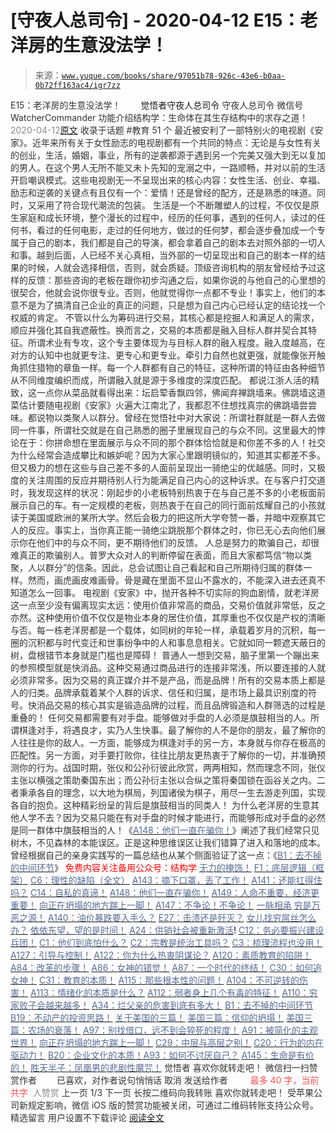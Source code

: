 # [守夜人总司令] - 2020-04-12 E15：老洋房的生意没法学！

> 来源：[`www.yuque.com/books/share/97051b78-926c-43e6-b0aa-0b72ff163ac4/igr7zz`](https://www.yuque.com/books/share/97051b78-926c-43e6-b0aa-0b72ff163ac4/igr7zz)

<ne-p id="520f42f3293818f927861ebbd5b15da4_p_0" data-lake-id="520f42f3293818f927861ebbd5b15da4_p_0"><ne-text id="u6ca79e82" style="color: rgb(51, 51, 51);">E15：老洋房的生意没法学！</ne-text></ne-p> <ne-p id="27f3ded8e063811f1be561bf0321433f" data-lake-id="27f3ded8e063811f1be561bf0321433f"><ne-text id="udf296120" ne-fontsize="12" style="color: rgb(255, 255, 255);">原创</ne-text><ne-text id="u9d0320e9" ne-fontsize="14">觉悟者</ne-text><ne-text id="udbd99238" ne-fontsize="14">守夜人总司令</ne-text></ne-p> <ne-p id="f597febf12a7f97794bfa7e5738e7b8a" data-lake-id="f597febf12a7f97794bfa7e5738e7b8a"><ne-text id="uff86eabb" ne-fontsize="14" ne-bold="true" style="color: rgb(51, 51, 51);">守夜人总司令</ne-text></ne-p> <ne-p id="0752a00705ac47262b9bcbcc8d317d13" data-lake-id="0752a00705ac47262b9bcbcc8d317d13"><ne-text id="ub43620da" ne-fontsize="14" style="color: rgb(51, 51, 51);">微信号</ne-text><ne-text id="u19c8650a" ne-fontsize="14" style="color: rgb(51, 51, 51);">WatcherCommander</ne-text></ne-p> <ne-p id="3cc9d2bbfbab2f22dd8de8fec6b577cc" data-lake-id="3cc9d2bbfbab2f22dd8de8fec6b577cc"><ne-text id="ud879b1c9" ne-fontsize="14" style="color: rgb(51, 51, 51);">功能介绍</ne-text><ne-text id="ubfa13fb1" ne-fontsize="14" style="color: rgb(51, 51, 51);">结构学：生命体在其生存结构中的求存之道！</ne-text></ne-p> <ne-p id="c1c73b86964d45271c58825500efd528" data-lake-id="c1c73b86964d45271c58825500efd528"><ne-text id="u06506970" style="color: rgb(140, 140, 140);">2020-04-12</ne-text>[<ne-text id="ub7a3fcd4" ne-fontsize="14">原文</ne-text>](https://mp.weixin.qq.com/s?__biz=MzAxNDk1NjI2Mw==&mid=2247485113&idx=1&sn=4fc868bf65d5f2ca6eb4d9b776c004ec&chksm=9b8a2531acfdac27c57da12097dfe850ba55cdfd447e35c19df3819bdf4051694bc49f0a218d&scene=27#wechat_redirect&cpage=240)</ne-p> <ne-p id="f457f59a8aa835eda4843355f727fff2" data-lake-id="f457f59a8aa835eda4843355f727fff2"><ne-text id="u199ea4c9" style="color: rgb(51, 51, 51);">收录于话题</ne-text></ne-p> <ne-p id="67c8fe6edde63b5373b9d5b0f8fd3dc5" data-lake-id="67c8fe6edde63b5373b9d5b0f8fd3dc5"><ne-text id="u1284b96d" style="color: rgb(51, 51, 51);">#教育</ne-text></ne-p> <ne-p id="58695417a3d272364ae053ec9d41d9bb" data-lake-id="58695417a3d272364ae053ec9d41d9bb"><ne-text id="ubd4e833e" style="color: rgb(51, 51, 51);">51 个</ne-text></ne-p> <ne-p id="d0ac40a3f6fe190fde543eeb7a48461f" data-lake-id="d0ac40a3f6fe190fde543eeb7a48461f"><ne-text id="ueeac553d" style="color: rgb(51, 51, 51);">最近被安利了一部特别火的电视剧《安家》。近年来所有关于女性励志的电视剧都有一个共同的特点：无论是与女性有关的创业，生活，婚姻，事业，所有的逆袭都源于遇到另一个完美又强大到无以复加的男人。在这个男人无所不能又未卜先知的宠溺之中，一路顺畅，并对以前的生活开启嘲讽模式。这些电视剧无一不呈现出来的核心内容：女性生活、创业、幸福、励志和逆袭的关键点有且仅有一个：爱情！还是曾经的配方，还是熟悉的味道。同时，又采用了符合现代潮流的包装。</ne-text></ne-p> <ne-p id="6633637d859be5c9f763d1b4a6488f68" data-lake-id="6633637d859be5c9f763d1b4a6488f68"><ne-text id="u6dafeb80" style="color: rgb(51, 51, 51);">生活是一个不断雕塑人的过程，不仅仅是原生家庭和成长环境，整个漫长的过程中，经历的任何事，遇到的任何人，读过的任何书，看过的任何电影，走过的任何地方，做过的任何梦，都会逐步叠加成一个专属于自己的剧本，我们都是自己的导演，都会拿着自己的剧本去对照外部的一切人和事。越到后面，人已经不关心真相，当外部的一切呈现出和自己的剧本一样的结果的时候，人就会选择相信，否则，就会质疑。顶级咨询机构的朋友曾经给予过这样的反馈：那些咨询的老板在跟你初步沟通之后，如果你说的与他自己的心里想的很契合，他就会说你很专业。否则，他就觉得你一点都不专业！事实上，他们的本意不是为了搞清自己企业的真正的问题，只是想为自己内心已经认定的结论找一个权威的肯定。</ne-text></ne-p> <ne-p id="d747678523d9dd7f898f33b6d9062b49" data-lake-id="d747678523d9dd7f898f33b6d9062b49"><ne-text id="ucdfde807" ne-bold="true" style="color: rgb(51, 51, 51);">不管以什么为筹码进行交易，其核心都是挖掘人和满足人的需求，顺应并强化其自我遮蔽性。换而言之，交易的本质都是融入目标人群并契合其特征。</ne-text><ne-text id="ubbc85496" style="color: rgb(51, 51, 51);">所谓术业有专攻，这个专主要体现为与目标人群的融入程度。融入度越高，在对方的认知中也就更专注、更专心和更专业。牵引力自然也就更强，就能像张开触角抓住猎物的章鱼一样。每一个人群都有自己的特征，这种所谓的特征由各种细节从不同维度编织而成，所谓融入就是源于多维度的深度匹配。</ne-text></ne-p> <ne-p id="964dd1b3fd895539ed0192f1933248c5" data-lake-id="964dd1b3fd895539ed0192f1933248c5"><ne-text id="uee377adf" style="color: rgb(51, 51, 51);">都说江浙人活的精致，这一点你从菜品就看得出来：坛启荤香飘四邻，佛闻弃禅跳墙来。佛跳墙这道菜估计要随电视剧《安家》火遍大江南北了，我都忍不住想找真宗的佛跳墙尝尝味。都说物以类聚人以群分。曾经在觉悟社中对大家说：</ne-text><ne-text id="u5ca426ce" ne-bold="true" style="color: rgb(51, 51, 51);">所谓社群就是一群人去做同一件事，所谓社交就是在自己熟悉的圈子里展现自己的与众不同。</ne-text><ne-text id="uc494e10d" style="color: rgb(51, 51, 51);">这里最大的悖论在于：你拼命想在里面展示与众不同的那个群体恰恰就是和你差不多的人！社交为什么经常会造成攀比和嫉妒呢？因为大家心里跟明镜似的，知道其实都差不多。但又极力的想在这些与自己差不多的人面前呈现出一骑绝尘的优越感。同时，又极度的关注周围的反应并期待别人行为能满足自己内心的这种诉求。在与客户打交道时，我发现这样的状况：刚起步的小老板特别热衷于在与自己差不多的小老板面前展示自己的车。有一定规模的老板，则热衷于在自己的同行面前炫耀自己的小孩就读于美国或欧洲的某所大学。然后会极力的把这所大学夸赞一番，并暗中观察其它人的反应。事实上，当你真正能一骑绝尘跳脱那个群体之时，你已无心去向他们展示你在他们中的与众不同，更不期待他们的反馈。</ne-text></ne-p> <ne-p id="d727caf6292cf64778c0407380d1c3fc" data-lake-id="d727caf6292cf64778c0407380d1c3fc"><ne-text id="uf799f8f9" ne-bold="true" style="color: rgb(51, 51, 51);">人总是努力的欺骗自己，却很难真正的欺骗别人。</ne-text><ne-text id="ud18d167e" style="color: rgb(51, 51, 51);">普罗大众对人的判断停留在表面，而且大家都笃信“物以类聚，人以群分”的信条。因此，总会试图让自己看起和自己所期待归属的群体一样。然而，画虎画皮难画骨。骨是藏在里面不显山不露水的，不能深入进去还真不知道怎么一回事。</ne-text></ne-p> <ne-p id="6710e60b47c53ae39663d756cb976b0c" data-lake-id="6710e60b47c53ae39663d756cb976b0c"><ne-text id="u355c7036" style="color: rgb(51, 51, 51);">电视剧《安家》中，抛开各种不切实际的狗血剧情，就老洋房这一点至少没有偏离现实太远：</ne-text><ne-text id="u74ca2095" ne-bold="true" style="color: rgb(51, 51, 51);">使用价值非常高的商品，交易价值就非常低，反之亦然。</ne-text><ne-text id="uc13233c3" style="color: rgb(51, 51, 51);">这种使用价值不仅仅是物业本身的居住价值，其厚重也不仅仅是产权的清晰与否。每一栋老洋房都是一个载体，如同树的年轮一样，承载着岁月的沉积，每一圈的沉积都与时代变迁和世事纷争中的人和事息息相关。它就如同一颗遮天蔽日的树，盘根错节本身就是门槛也是障碍！</ne-text></ne-p> <ne-p id="812938db7397a59892ada26fc3490327" data-lake-id="812938db7397a59892ada26fc3490327"><ne-text id="ufaf10fb3" style="color: rgb(51, 51, 51);">普通人一想到交易，脑子里第一个蹦出来的参照模型就是快消品。这种交易通过商品进行的连接非常浅，所以要连接的人就必须非常多。因为交易的真正媒介并不是产品，而是品牌！所有的交易本质上都是人的归类。品牌承载着某个人群的诉求、信任和归属，是市场上最具识别度的符号。快消品交易的核心其实是锻造品牌的过程，而且品牌锻造和人群筛选的过程是重叠的！</ne-text></ne-p> <ne-p id="3c8d407ee781eeaf1c4db07b33811573" data-lake-id="3c8d407ee781eeaf1c4db07b33811573"><ne-text id="ucf62c5ae" style="color: rgb(51, 51, 51);">任何交易都需要有对手盘。能够做对手盘的人必须是旗鼓相当的人。所谓棋逢对手，将遇良才，实乃人生快事。最了解你的人不是你的朋友，最了解你的人往往是你的敌人。一方面，能够成为棋逢对手的另一方，本身就与你存在极高的匹配性。另一方面，对手要打败你，往往比朋友更热衷于了解你的一切，并准确预测你的行为。战国时期，张仪和公孙衍彼此欣赏，两两相知，然而理念不同，张仪主张以横强之策助秦国东出；而公孙衍主张以合纵之策将秦国锁在函谷关之内。二者秉承各自的理念，以大地为棋局，列国诸侯为棋子，用尽一生去游走列国，实现各自的抱负。这种精彩纷呈的背后是旗鼓相当的同类人！</ne-text></ne-p> <ne-p id="ed49c2810c46a20dcbe7976baaeb1aa1" data-lake-id="ed49c2810c46a20dcbe7976baaeb1aa1"><ne-text id="u89bae5cd" ne-bold="true" style="color: rgb(51, 51, 51);">为什么老洋房的生意其他人学不去？因为交易只能在有对手盘的时候才能进行，而能够形成对手盘的必然是同一群体中旗鼓相当的人！</ne-text><ne-text id="u919f041b" style="color: rgb(51, 51, 51);">《</ne-text>[<ne-text id="u40ef60f8" style="color: rgb(87, 107, 149);">A148：他们一直在骗你！</ne-text>](http://mp.weixin.qq.com/s?__biz=MzAxNDk1NjI2Mw==&mid=2247485104&idx=1&sn=95439802cbeb1e42c406b5db1506d630&chksm=9b8a2538acfdac2e0f18661179a39a4ac262d1621e470595a57d660561c5dab9f0a895564fcc&scene=21#wechat_redirect)<ne-text id="u31984384" style="color: rgb(51, 51, 51);">》阐述了我们经常只见树木，不见森林的本能误区。正是这种思维误区让我们错算了进入和落地的成本。曾经根据自己的亲身实践写的一篇总结也从某个侧面验证了这一点：《</ne-text>[<ne-text id="u70b8bdb3" style="color: rgb(87, 107, 149);">B1：去不掉的中间环节</ne-text>](http://mp.weixin.qq.com/s?__biz=MzAxNDk1NjI2Mw==&mid=2247484061&idx=1&sn=1209c5618c7a801825c4d601715c442d&chksm=9b8a2115acfda803a021253d6a306e6c95fffb1fdfae4daedf94c8f602c7d2c9e52452759093&scene=21#wechat_redirect)<ne-text id="u3675d729" style="color: rgb(51, 51, 51);">》</ne-text></ne-p> <ne-p id="0142b126fbfb5fe3ede88ad84d664f4f" data-lake-id="0142b126fbfb5fe3ede88ad84d664f4f" ne-alignment="center"><ne-text id="ud39720b3" style="color: rgb(255, 0, 0);">免费内容关注备用公众号</ne-text><ne-text id="u9bc8aec4" ne-bold="true" style="color: rgb(255, 0, 0);">：结构学</ne-text></ne-p>  <ne-p id="5400f840ef8edeb9a8eb5044697741eb" data-lake-id="5400f840ef8edeb9a8eb5044697741eb"><ne-card data-card-name="image" data-card-type="inline" id="nbWwX" data-event-boundary="card" style="color: rgb(51, 51, 51);"><ne-p id="f59bdfd65ff8ad1ffeb197fac4ab2c66" data-lake-id="f59bdfd65ff8ad1ffeb197fac4ab2c66">[<ne-text id="u4a8e1232" style="color: rgb(87, 107, 149);">无力的掩饰！</ne-text>](http://mp.weixin.qq.com/s?__biz=MzAxNDk1NjI2Mw==&mid=2247485092&idx=1&sn=72255f6c1435947bcb3f85c0fa9a8c98&chksm=9b8a252cacfdac3a1614917f764fe39ac23355efb663c00ccd93322a5cb9b882f96170105e49&scene=21#wechat_redirect)</ne-p> <ne-p id="6a3db97eac28210d2adb5030e777e9e5" data-lake-id="6a3db97eac28210d2adb5030e777e9e5">[<ne-text id="ua1b16f56" style="color: rgb(87, 107, 149);">F1：底层逻辑（框架）</ne-text>](http://mp.weixin.qq.com/s?__biz=MzAxNDk1NjI2Mw==&mid=2247485072&idx=1&sn=83d919c9e3bf71d25978a97c8d4c8aa6&chksm=9b8a2518acfdac0ea8a0f84382cc7c0a26d1ac3664d76c6365aee67ac4ebcac1bf280c060249&scene=21#wechat_redirect)</ne-p> <ne-p id="4281cd55487fe7b6b09ef5924d3a7bcc" data-lake-id="4281cd55487fe7b6b09ef5924d3a7bcc">[<ne-text id="ubfdddca3" style="color: rgb(87, 107, 149);">C6：理性的缺陷（全文）</ne-text>](http://mp.weixin.qq.com/s?__biz=MzAxNDk1NjI2Mw==&mid=2247485088&idx=1&sn=dc240d68dabbc3fbaa9897c63128e439&chksm=9b8a2528acfdac3e2ed7d1fff93035fb458ffdde98085ac6cfcd64bd53c9b8492733341b88ca&scene=21#wechat_redirect)</ne-p> <ne-p id="68c4e525436808b1cdbc281ef8f6f6b9" data-lake-id="68c4e525436808b1cdbc281ef8f6f6b9">[<ne-text id="u5b9d76ca" style="color: rgb(87, 107, 149);">A143：摘下口罩，丢了工作！</ne-text>](http://mp.weixin.qq.com/s?__biz=MzAxNDk1NjI2Mw==&mid=2247485056&idx=1&sn=eff9f05bcad84a7ccd397ebaacde4055&chksm=9b8a2508acfdac1eb18a04ce52aef698f8e4da804261fd1f75930aa5e7c3fbe50806b0077542&scene=21#wechat_redirect)</ne-p> <ne-p id="19f3991ab768c36601a71de32df0d4b4" data-lake-id="19f3991ab768c36601a71de32df0d4b4">[<ne-text id="u474b2e5f" style="color: rgb(87, 107, 149);">A141：还能扛得住吗？</ne-text>](http://mp.weixin.qq.com/s?__biz=MzAxNDk1NjI2Mw==&mid=2247485046&idx=1&sn=d7a96fb55a2d572e99346b475818fe95&chksm=9b8a25feacfdace8ee0ac46509e45dc495a8d28b9f12f2acfe6d96d87cf87b8d8fb887b6e6fa&scene=21#wechat_redirect)</ne-p> <ne-p id="663737f83a5f0eb37b6b3eeb82df0f13" data-lake-id="663737f83a5f0eb37b6b3eeb82df0f13">[<ne-text id="ue330c6a4" style="color: rgb(87, 107, 149);">C14：自私的真谛！</ne-text>](http://mp.weixin.qq.com/s?__biz=MzAxNDk1NjI2Mw==&mid=2247485051&idx=1&sn=61451e2e8b660eec79c1ec634ff1188c&chksm=9b8a25f3acfdace5790db4e909468d61e47477affe294f19c4e10cad79c869c3a3ecedc242b6&scene=21#wechat_redirect)</ne-p> <ne-p id="539fa22e185938f25d8cf88e69da475a" data-lake-id="539fa22e185938f25d8cf88e69da475a">[<ne-text id="u43bab344" style="color: rgb(87, 107, 149);">A148：他们一直在骗你！</ne-text>](http://mp.weixin.qq.com/s?__biz=MzAxNDk1NjI2Mw==&mid=2247485104&idx=1&sn=95439802cbeb1e42c406b5db1506d630&chksm=9b8a2538acfdac2e0f18661179a39a4ac262d1621e470595a57d660561c5dab9f0a895564fcc&scene=21#wechat_redirect)</ne-p> <ne-p id="2291e3e5e15fe026f5dd590bfbf3c3ec" data-lake-id="2291e3e5e15fe026f5dd590bfbf3c3ec">[<ne-text id="u1ad7e348" style="color: rgb(87, 107, 149);">A149：人命不重要，经济更重要！</ne-text>](http://mp.weixin.qq.com/s?__biz=MzAxNDk1NjI2Mw==&mid=2247485108&idx=1&sn=3fab85fd661e063fa5b16c9fd8d85eff&chksm=9b8a253cacfdac2af43b37c34ffc673a5f4ca2e25b9580fa8a220c3c2bdc90e2f8cdf630c86c&scene=21#wechat_redirect)</ne-p> <ne-p id="225b4a87bb3df069ac9f28fec0d0f707" data-lake-id="225b4a87bb3df069ac9f28fec0d0f707">[<ne-text id="uea1a69f3" style="color: rgb(87, 107, 149);">向正在坍塌的地方踹上一脚！</ne-text>](http://mp.weixin.qq.com/s?__biz=MzAxNDk1NjI2Mw==&mid=2247483789&idx=1&sn=5e44b7b524c3dc4bb7705f49ed0a44a3&chksm=9b8a2205acfdab139e4b1d44ef6702b09c9fbf79505340205d13fbdaa33207a997f54bee0e97&scene=21#wechat_redirect)</ne-p> <ne-p id="45bb07c40a0007a00b7c8812b37124a7" data-lake-id="45bb07c40a0007a00b7c8812b37124a7">[<ne-text id="u8bc6414a" style="color: rgb(87, 107, 149);">A147：不争论！不争论！</ne-text>](http://mp.weixin.qq.com/s?__biz=MzAxNDk1NjI2Mw==&mid=2247485096&idx=1&sn=5e5f8668239146507240a8ca9bd3129c&chksm=9b8a2520acfdac36b0d7f692c488c41a5d80872b7cc85c03cb728e2ecd09622cc02afbaee1e6&scene=21#wechat_redirect)</ne-p> <ne-p id="473df01e3a12784e49ce14e8f1d53466" data-lake-id="473df01e3a12784e49ce14e8f1d53466">[<ne-text id="ue251e3dc" style="color: rgb(87, 107, 149);">一脉相承</ne-text>](http://mp.weixin.qq.com/s?__biz=MzIzMDYwOTM0Mg==&mid=2247483817&idx=1&sn=148231160af839d229a08a0615554624&chksm=e8b19978dfc6106e2404be564219be3cda1fac1eff3cabbc478865ef43edd2fa3d7cefd7197a&scene=21#wechat_redirect)</ne-p> <ne-p id="ffc33a54fa1fd16b0cc958ba899a5b79" data-lake-id="ffc33a54fa1fd16b0cc958ba899a5b79">[<ne-text id="u42983281" style="color: rgb(87, 107, 149);">穷是万恶之源！</ne-text>](http://mp.weixin.qq.com/s?__biz=MzAxNDk1NjI2Mw==&mid=2247483823&idx=1&sn=e54ebe9891b302dc0bf1815c76ccf8b7&chksm=9b8a2227acfdab31a05e273addd9159d4b8263d58d3c58bf214841c8189157519719c3427306&scene=21#wechat_redirect)</ne-p> <ne-p id="3af4b38a93af9a9d861aa15d1e888ce6" data-lake-id="3af4b38a93af9a9d861aa15d1e888ce6">[<ne-text id="u09ee0614" style="color: rgb(87, 107, 149);">A140：油价暴跌要入手么？</ne-text>](http://mp.weixin.qq.com/s?__biz=MzAxNDk1NjI2Mw==&mid=2247485041&idx=1&sn=6a4187b14980b764812cc8a38a73a6d4&chksm=9b8a25f9acfdacef9a5a63103636ec37167ae10172725c25bf8406785c059e08ca35c44d28e4&scene=21#wechat_redirect)</ne-p> <ne-p id="f172ba6bb8f19dbd9c70a36bf267244b" data-lake-id="f172ba6bb8f19dbd9c70a36bf267244b">[<ne-text id="ud7904573" style="color: rgb(87, 107, 149);">E27：击溃还是歼灭？</ne-text>](http://mp.weixin.qq.com/s?__biz=MzAxNDk1NjI2Mw==&mid=2247485068&idx=1&sn=2b373ea4eefcf1b09885327f1a71579c&chksm=9b8a2504acfdac128793e9562414dc6898813182021afefdb73c3ea788e0a998af0ed02fe173&scene=21#wechat_redirect)</ne-p> <ne-p id="0a7b48bf74820742f395ca185b897009" data-lake-id="0a7b48bf74820742f395ca185b897009">[<ne-text id="u1b363e4d" style="color: rgb(87, 107, 149);">女儿找穷屌丝怎么办？</ne-text>](http://mp.weixin.qq.com/s?__biz=MzAxNDk1NjI2Mw==&mid=2247484939&idx=1&sn=6a8b9a3df7e1197fde72a04e45ad3055&chksm=9b8a2583acfdac958a9514beb89993c74e6ee5ad63df4c4c6d420f8ac9cc3976dcfe5f66c734&scene=21#wechat_redirect)</ne-p> <ne-p id="b376f655f96abe8b00f03cf1dfd4d77e" data-lake-id="b376f655f96abe8b00f03cf1dfd4d77e">[<ne-text id="u88baf763" style="color: rgb(87, 107, 149);">依依东望，望的是时间！</ne-text>](http://mp.weixin.qq.com/s?__biz=MzIzMDYwOTM0Mg==&mid=2247483860&idx=1&sn=b5b01ae82ff764ce2806251e3f2a809f&chksm=e8b19905dfc61013607735eb7782299c9a4d7a39a8b15a7b46182ef20eda3ffe9f6ed6337e1f&scene=21#wechat_redirect)</ne-p> <ne-p id="f43075dfd140f9f308aeed1595e779d2" data-lake-id="f43075dfd140f9f308aeed1595e779d2">[<ne-text id="u50a36323" style="color: rgb(87, 107, 149);">A24：供销社会被重新激活</ne-text>](http://mp.weixin.qq.com/s?__biz=MzAxNDk1NjI2Mw==&mid=2247484249&idx=1&sn=b8af24c3440b291292b1ed4eddfcfaec&chksm=9b8a20d1acfda9c79045cf72415a403a655fcbcc03483c9b2970fd289e28f7c18a998142039c&scene=21#wechat_redirect)<ne-text id="uf30527ec" style="color: rgb(11, 1, 20);">!</ne-text></ne-p> <ne-p id="91829cfaa0489afcb0b506fd159ce379" data-lake-id="91829cfaa0489afcb0b506fd159ce379">[<ne-text id="u103c32f1" style="color: rgb(87, 107, 149);">C12：务必要振兴建设兵团！</ne-text>](http://mp.weixin.qq.com/s?__biz=MzAxNDk1NjI2Mw==&mid=2247484193&idx=1&sn=88c86597191d0c97a411f9ea6f7b7c5d&chksm=9b8a20a9acfda9bfae819e8e42531fe6d523dd244ef0fc0c0787ab812540108c181f7ec2ffa9&scene=21#wechat_redirect)</ne-p> <ne-p id="a098843aa1ef5b50f034c717cf6d3468" data-lake-id="a098843aa1ef5b50f034c717cf6d3468">[<ne-text id="u791b3175" style="color: rgb(87, 107, 149);">C1：他们到底怕什么？</ne-text>](http://mp.weixin.qq.com/s?__biz=MzAxNDk1NjI2Mw==&mid=2247483898&idx=1&sn=1b0a50386e9e89d2750dec717236f0aa&chksm=9b8a2272acfdab64235b35ee5e91b8cac6172144207251636e1345fc570aa1601f59eff7f442&scene=21#wechat_redirect)</ne-p> <ne-p id="86a1f1582e5074cfb86f155fb15102a9" data-lake-id="86a1f1582e5074cfb86f155fb15102a9">[<ne-text id="u0487e513" style="color: rgb(87, 107, 149);">C2：宗教是统治工具吗？</ne-text>](http://mp.weixin.qq.com/s?__biz=MzAxNDk1NjI2Mw==&mid=2247483901&idx=1&sn=f5d9f8c7bd84370c79adae921351e813&chksm=9b8a2275acfdab63fde093d76ff82e01d0e2fd43ea675f77fd17fd51a15873d4d10499f5338d&scene=21#wechat_redirect)</ne-p> <ne-p id="6b6e12778aff20251756423889d97daa" data-lake-id="6b6e12778aff20251756423889d97daa">[<ne-text id="u40617feb" style="color: rgb(87, 107, 149);">C3：梳理流程也没用！</ne-text>](http://mp.weixin.qq.com/s?__biz=MzAxNDk1NjI2Mw==&mid=2247483989&idx=1&sn=ee70dacfd980f041379d91ae947ece44&chksm=9b8a21ddacfda8cb28bf62d6f53531e8a8ebce2de96396e50ec7e7e144fffe502ec6faee3415&scene=21#wechat_redirect)</ne-p> <ne-p id="135c9572284052c24c6b789b889f3933" data-lake-id="135c9572284052c24c6b789b889f3933">[<ne-text id="u638c8e95" style="color: rgb(87, 107, 149);">A127：引导与控制！</ne-text>](http://mp.weixin.qq.com/s?__biz=MzAxNDk1NjI2Mw==&mid=2247484979&idx=1&sn=f399f00523a8dd5cafe7c0636121333e&chksm=9b8a25bbacfdacad35d6b31ea6500e76fc161c3dd8e789aacdc1284bedcdcaf57570dd6f6261&scene=21#wechat_redirect)</ne-p> <ne-p id="4f1be714b78ed677517eb9aa6a94a3e6" data-lake-id="4f1be714b78ed677517eb9aa6a94a3e6">[<ne-text id="u7aef73d0" style="color: rgb(87, 107, 149);">A122：你为什么热衷阴谋论？</ne-text>](http://mp.weixin.qq.com/s?__biz=MzAxNDk1NjI2Mw==&mid=2247484960&idx=1&sn=f04b2971f7e664f0ab903a6a9ffab5dd&chksm=9b8a25a8acfdacbecd85fb722d9e401e6b748a28498b75da9489af10d9cf69916bf473c72a7b&scene=21#wechat_redirect)</ne-p> <ne-p id="c374a70bfc01618e568043aae81844f0" data-lake-id="c374a70bfc01618e568043aae81844f0">[<ne-text id="u134d4372" style="color: rgb(87, 107, 149);">A120：素质教育的陷阱！</ne-text>](http://mp.weixin.qq.com/s?__biz=MzAxNDk1NjI2Mw==&mid=2247484948&idx=1&sn=6326c52223f8520cf16820e7ae2f12d1&chksm=9b8a259cacfdac8a3f821dea074d2df64dc08c9498aadb36f006f685bbf87dfc13daefd4bf6d&scene=21#wechat_redirect)</ne-p> <ne-p id="73cf04d98b87e0b0b52875ae272eabed" data-lake-id="73cf04d98b87e0b0b52875ae272eabed">[<ne-text id="u10359919" style="color: rgb(87, 107, 149);">A84：改革的步骤！</ne-text>](http://mp.weixin.qq.com/s?__biz=MzIzMDYwOTM0Mg==&mid=2247484098&idx=1&sn=8a28fd5dce47b485ed38e4f3cfdb7d05&chksm=e8b19a13dfc61305fde13511d297aa1d6b59184825c7998f338e7d5f36742e3c06c717d78fe8&scene=21#wechat_redirect)</ne-p> <ne-p id="a9c1da962448801fe82d490b92d6b686" data-lake-id="a9c1da962448801fe82d490b92d6b686">[<ne-text id="u55f37cf6" style="color: rgb(87, 107, 149);">A86：女神的错觉！</ne-text>](http://mp.weixin.qq.com/s?__biz=MzAxNDk1NjI2Mw==&mid=2247484733&idx=1&sn=fab22e8ab3f80b78dab3d4e2e2716bfb&chksm=9b8a26b5acfdafa374df83506e5086a573169362877918977c08490b4e9747c45c99d1266e7f&scene=21#wechat_redirect)</ne-p> <ne-p id="950bfb345827b15cdc9e5599c7432aff" data-lake-id="950bfb345827b15cdc9e5599c7432aff">[<ne-text id="u991845bf" style="color: rgb(87, 107, 149);">A87：一个时代的终结！</ne-text>](http://mp.weixin.qq.com/s?__biz=MzIzMDYwOTM0Mg==&mid=2247484102&idx=1&sn=c0572fe89409ac0ef2d1468b8f81f130&chksm=e8b19a17dfc6130119eacf0492c237b5173f6f9c13265a36d7919e3132228f8c2d3306863c08&scene=21#wechat_redirect)</ne-p> <ne-p id="e654c559535998266d0fbb6385487541" data-lake-id="e654c559535998266d0fbb6385487541">[<ne-text id="u087af876" style="color: rgb(87, 107, 149);">C30：如何追女神！</ne-text>](http://mp.weixin.qq.com/s?__biz=MzAxNDk1NjI2Mw==&mid=2247484588&idx=1&sn=de5c95495cc04bcfe8644c3c2bc025c3&chksm=9b8a2724acfdae3286a142c2de506a7494e2d7aa50c990c0e159cedab07b5287040f286dfac6&scene=21#wechat_redirect)</ne-p> <ne-p id="773043b5b80d8f5c781778873766f99e" data-lake-id="773043b5b80d8f5c781778873766f99e">[<ne-text id="ud8c387a0" style="color: rgb(87, 107, 149);">C31：教育的本质！</ne-text>](http://mp.weixin.qq.com/s?__biz=MzAxNDk1NjI2Mw==&mid=2247484645&idx=1&sn=0c19e963af345ec0d157348555f45482&chksm=9b8a276dacfdae7bb43eb0602bf7d9fdc827d0675a7350f893c5b3b43986de58782355a2065d&scene=21#wechat_redirect)</ne-p> <ne-p id="e7ad3bd0e7de4dcd88bd4c6d9a4fc2df" data-lake-id="e7ad3bd0e7de4dcd88bd4c6d9a4fc2df">[<ne-text id="u64f10a24" style="color: rgb(87, 107, 149);">A115：那些根本性的问题！</ne-text>](http://mp.weixin.qq.com/s?__biz=MzAxNDk1NjI2Mw==&mid=2247484914&idx=1&sn=967fee05bc4f865fe727690ef496bd08&chksm=9b8a267aacfdaf6c067abdfbeed512ad0ec7af5d0c3310f4461e50eaa47c005b5b30ea9758af&scene=21#wechat_redirect)</ne-p> <ne-p id="6b7f7041d1922042067f26172536182a" data-lake-id="6b7f7041d1922042067f26172536182a">[<ne-text id="uf07ee17d" style="color: rgb(87, 107, 149);">A104：不可逆转的伤害！</ne-text>](http://mp.weixin.qq.com/s?__biz=MzAxNDk1NjI2Mw==&mid=2247484910&idx=1&sn=80626aa3b4a4e223e5062a4d00806308&chksm=9b8a2666acfdaf70c0a3e1392357732bf9431c96bc1ec220eef91101a73d0c6eeff4f62d4e80&scene=21#wechat_redirect)</ne-p> <ne-p id="a3890ea0855d7b306359997094268822" data-lake-id="a3890ea0855d7b306359997094268822">[<ne-text id="u025e0788" style="color: rgb(87, 107, 149);">A113：情绪化的本质是什么？</ne-text>](http://mp.weixin.qq.com/s?__biz=MzAxNDk1NjI2Mw==&mid=2247484925&idx=1&sn=a3e5d2a4ffa1f0c4a1e915a7f6244527&chksm=9b8a2675acfdaf6365b4c9b6f0390ceae91e0dbf218efdd6be0dc600964d220b1ab45bb6c2ac&scene=21#wechat_redirect)</ne-p> <ne-p id="3847b305bb5edc4a6017f937e54b2c91" data-lake-id="3847b305bb5edc4a6017f937e54b2c91">[<ne-text id="ucbbf4709" style="color: rgb(87, 107, 149);">A112：弱者身上几个有毒的特征！</ne-text>](http://mp.weixin.qq.com/s?__biz=MzAxNDk1NjI2Mw==&mid=2247484903&idx=1&sn=609b7c81f10207eea8bcccbe35aa61b6&chksm=9b8a266facfdaf790a328ee9eca9d05f95ce939b69b2e4c1fcaacd63470bd79c44d03caeb00c&scene=21#wechat_redirect)</ne-p> <ne-p id="51f6cc005a4573a7052d0b37686a3552" data-lake-id="51f6cc005a4573a7052d0b37686a3552">[<ne-text id="uf601d33d" style="color: rgb(87, 107, 149);">A110：穷家败子会越来越多！</ne-text>](http://mp.weixin.qq.com/s?__biz=MzAxNDk1NjI2Mw==&mid=2247484897&idx=1&sn=84e1c8a85eb385c04f400095d47d55eb&chksm=9b8a2669acfdaf7f7a431a12c057023ae123aaa855b0f9d48a98c21eae27788632beb60765c9&scene=21#wechat_redirect)</ne-p> <ne-p id="5f22118b863719e60c36593a02b0af0a" data-lake-id="5f22118b863719e60c36593a02b0af0a">[<ne-text id="ua3168053" style="color: rgb(87, 107, 149);">A34：烂父亲的危害到底有多大！</ne-text>](http://mp.weixin.qq.com/s?__biz=MzIzMDYwOTM0Mg==&mid=2247483986&idx=1&sn=984fbf5e696f7a3f34f25dcf93037cea&chksm=e8b19a83dfc61395d629a54503920505c42a73a62b9e72308ed4ea0d66c509ca66a1a3138ea5&scene=21#wechat_redirect)</ne-p> <ne-p id="992a1a3731dc5de4b44adb36a134e022" data-lake-id="992a1a3731dc5de4b44adb36a134e022">[<ne-text id="u33ae8428" style="color: rgb(87, 107, 149);">B1：去不掉的中间环节</ne-text>](http://mp.weixin.qq.com/s?__biz=MzIzMDYwOTM0Mg==&mid=2247483903&idx=1&sn=e8a21cb816d6a27d869f81463805a208&chksm=e8b1992edfc610380f54d91f9acc9844820c77ce8a5bcedb4f36372c406647f45fd2514a6a77&scene=21#wechat_redirect)</ne-p> <ne-p id="92b02288b22ac3faee44130741574f40" data-lake-id="92b02288b22ac3faee44130741574f40">[<ne-text id="u6708bf8d" style="color: rgb(87, 107, 149);">B19：不动产的投资思路！</ne-text>](http://mp.weixin.qq.com/s?__biz=MzAxNDk1NjI2Mw==&mid=2247484650&idx=1&sn=36687887ab7cd444fd324c3906b8d54a&chksm=9b8a2762acfdae74b83a146bdd8994b81cb9879b3de5caa870c13c6253ad22b2f5c42b0fe59a&scene=21#wechat_redirect)</ne-p> <ne-p id="264446ef655da4f0c2725321b3b218b3" data-lake-id="264446ef655da4f0c2725321b3b218b3">[<ne-text id="uf01fb849" style="color: rgb(87, 107, 149);">关于美国的三篇！</ne-text>](http://mp.weixin.qq.com/s?__biz=MzIzMDYwOTM0Mg==&mid=2247484082&idx=1&sn=7f0efdc740505aeff41af3593c2c07d2&chksm=e8b19a63dfc613757721204eef321ddcad7ddc01dfc2076db117c37c0b37d75438f2e405c830&scene=21#wechat_redirect)</ne-p> <ne-p id="88e8e5261d1e08eba951a2516b20cf94" data-lake-id="88e8e5261d1e08eba951a2516b20cf94">[<ne-text id="u34954a94" style="color: rgb(87, 107, 149);">美国三篇：信仰的坍塌！</ne-text>](http://mp.weixin.qq.com/s?__biz=MzIzMDYwOTM0Mg==&mid=2247484086&idx=1&sn=84a690a2f2f277ffb97bd9ae9b8997b5&chksm=e8b19a67dfc61371cbaa58bdc4cf884dcb865ce62dc947cf1cf3e7653716339ff71d49c563bb&scene=21#wechat_redirect)</ne-p> <ne-p id="0232307e6e3f1747e25ec456a4e50d3f" data-lake-id="0232307e6e3f1747e25ec456a4e50d3f">[<ne-text id="uaec746c0" style="color: rgb(87, 107, 149);">美国三篇：农场的衰落！</ne-text>](http://mp.weixin.qq.com/s?__biz=MzAxNDk1NjI2Mw==&mid=2247484839&idx=1&sn=ab17e9c4ae5af883a17a9c0fcafe94dd&chksm=9b8a262facfdaf399eab6252e9034d5a64a95f1c2575ed6570615dc11980d7d14b684341c22d&scene=21#wechat_redirect)</ne-p> <ne-p id="0991884813248c7b5bcd4e5541b4d985" data-lake-id="0991884813248c7b5bcd4e5541b4d985">[<ne-text id="ue25ed84b" style="color: rgb(87, 107, 149);">A97：别找借口，远不到会猝死的程度！</ne-text>](http://mp.weixin.qq.com/s?__biz=MzAxNDk1NjI2Mw==&mid=2247484866&idx=1&sn=d93222730b1fd65cd31d270e54c91073&chksm=9b8a264aacfdaf5cf1d8eab64891b03e7b9966e887c9f512b7cb4a3f6cca04f1faa2c5da905d&scene=21#wechat_redirect)</ne-p> <ne-p id="660f553ac8891c43a160caed88ee3997" data-lake-id="660f553ac8891c43a160caed88ee3997">[<ne-text id="u2bba7bd4" style="color: rgb(87, 107, 149);">A91：被简化的主观世界！</ne-text>](http://mp.weixin.qq.com/s?__biz=MzIzMDYwOTM0Mg==&mid=2247484106&idx=1&sn=89ac1e2a068a9114c08822ed3a6a9916&chksm=e8b19a1bdfc6130d67743acf04c384cd66fa3d13b83614a9b3d70edda3290e8af9765c31b7d7&scene=21#wechat_redirect)</ne-p> <ne-p id="46c102f4d71d87eddd16568ee5520f5b" data-lake-id="46c102f4d71d87eddd16568ee5520f5b">[<ne-text id="u244e7729" style="color: rgb(87, 107, 149);">向正在坍塌的地方踹上一脚！</ne-text>](http://mp.weixin.qq.com/s?__biz=MzAxNDk1NjI2Mw==&mid=2247483789&idx=1&sn=5e44b7b524c3dc4bb7705f49ed0a44a3&chksm=9b8a2205acfdab139e4b1d44ef6702b09c9fbf79505340205d13fbdaa33207a997f54bee0e97&scene=21#wechat_redirect)</ne-p> <ne-p id="a383b87ddc80fb90df838d23f1156c97" data-lake-id="a383b87ddc80fb90df838d23f1156c97">[<ne-text id="ufd976b98" style="color: rgb(87, 107, 149);">C29：中层与高层之别！</ne-text>](http://mp.weixin.qq.com/s?__biz=MzIzMDYwOTM0Mg==&mid=2247484061&idx=1&sn=6b5effaceec4ccea129b0b2c0ff9eb94&chksm=e8b19a4cdfc6135a82d4a79c2245a8efb5cea97135ffeef76afcdb0f1d23fc37408270b77ac3&scene=21#wechat_redirect)</ne-p> <ne-p id="e5559c601d1015bfc31987ca99d4fe90" data-lake-id="e5559c601d1015bfc31987ca99d4fe90">[<ne-text id="u2c30db8e" style="color: rgb(87, 107, 149);">C20：行为的内在驱动力！</ne-text>](http://mp.weixin.qq.com/s?__biz=MzIzMDYwOTM0Mg==&mid=2247484003&idx=1&sn=a62ddbccc64f9f19890c0dff9605b6f7&chksm=e8b19ab2dfc613a47b840d331bb9c43711798f5102681c0d1a06cb3996450c1d34bc8573b7e0&scene=21#wechat_redirect)</ne-p> <ne-p id="a08eae1e122a18db4042b6fe5a7d7d75" data-lake-id="a08eae1e122a18db4042b6fe5a7d7d75">[<ne-text id="ucc22efad" style="color: rgb(87, 107, 149);">B20：企业文化的本质！</ne-text>](http://mp.weixin.qq.com/s?__biz=MzIzMDYwOTM0Mg==&mid=2247484111&idx=1&sn=d6154ef03c3702d24ebbd49ec6d2544b&chksm=e8b19a1edfc61308357f4cc639a74339e18c1e7ea64e351a1d73fac03d82e0daa3d7cbd2b4f7&scene=21#wechat_redirect)[<ne-text id="uda0b9407" style="color: rgb(87, 107, 149);">A93：如何不讨厌自己？</ne-text>](http://mp.weixin.qq.com/s?__biz=MzAxNDk1NjI2Mw==&mid=2247484783&idx=1&sn=08bb06c4b322311a9d08a0d67077b6ac&chksm=9b8a26e7acfdaff1fb664e30d3365b7405692c4c7e53b41d078052fcbd87faf8de05c04346ce&scene=21#wechat_redirect)</ne-p> <ne-p id="0c178ba5213213f967ae8e6e42240122" data-lake-id="0c178ba5213213f967ae8e6e42240122">[<ne-text id="u2e8567f3" style="color: rgb(87, 107, 149);">A145：生命是有价的！</ne-text>](http://mp.weixin.qq.com/s?__biz=MzIzMDYwOTM0Mg==&mid=2247484225&idx=1&sn=a811aaea8f276764fd52f3c23c629538&chksm=e8b19b90dfc61286a480096d1f6f2200f06f7f8f8d7cc07642caee3bdcd0f7d259e81c6e83b3&scene=21#wechat_redirect)</ne-p> <ne-p id="d2f8ac8dc4b9244291854e843f220cf7" data-lake-id="d2f8ac8dc4b9244291854e843f220cf7">[<ne-text id="u2101345d" style="color: rgb(87, 107, 149);">胜天半子：凤凰男的悲剧性魔咒！</ne-text>](http://mp.weixin.qq.com/s?__biz=MzAxNDk1NjI2Mw==&mid=2247484459&idx=1&sn=3af333a7d8f81253f730e57ba86f6f11&chksm=9b8a27a3acfdaeb524c155bcc629f472e273558add2d9c91ca3295d08144bd6d7d26ed757e6c&scene=21#wechat_redirect)</ne-p> <ne-p id="4753febff89c72c211d3ac95ed0de7de" data-lake-id="4753febff89c72c211d3ac95ed0de7de"><ne-text id="ubbdf3f5f" style="color: rgb(51, 51, 51);">觉悟者</ne-text></ne-p> <ne-p id="d99b59473de2ee4368a74e479e4d4017" data-lake-id="d99b59473de2ee4368a74e479e4d4017"><ne-text id="u6ab5c713" style="color: rgb(51, 51, 51);">喜欢你就转走吧！</ne-text></ne-p> <ne-p id="8f1973e4eabcc5827f0f99f0f15adfe1" data-lake-id="8f1973e4eabcc5827f0f99f0f15adfe1"><ne-text id="u7b608887" ne-bold="true" style="color: rgb(51, 51, 51);">微信扫一扫赞赏作者</ne-text><ne-text id="u9227a603" ne-bold="true" style="color: rgb(255, 255, 255);">赞赏</ne-text></ne-p> <ne-p id="5a70bc84e6337a96a3b0b07fb55f3848" data-lake-id="5a70bc84e6337a96a3b0b07fb55f3848"><ne-text id="u403cd406" style="color: rgb(51, 51, 51);">已喜欢，</ne-text><ne-text id="u39897dfb">对作者说句悄悄话</ne-text></ne-p> <ne-p id="3f85c29611d6c9752b670392e6e61298" data-lake-id="3f85c29611d6c9752b670392e6e61298"><ne-text id="u709c3433" style="color: rgb(51, 51, 51);">取消</ne-text></ne-p> <ne-p id="cc41a30b14ee7f536ed479e5159598d7" data-lake-id="cc41a30b14ee7f536ed479e5159598d7"><ne-text id="u3fd5e0c1" ne-fontsize="14" ne-bold="true" style="color: rgb(51, 51, 51);">发送给作者</ne-text></ne-p> <ne-p id="7842947b6a051ac5a4dbd9509f0da96e" data-lake-id="7842947b6a051ac5a4dbd9509f0da96e"><ne-text id="u2b54df9b" ne-bold="true" style="color: rgb(255, 255, 255);">发送</ne-text></ne-p> <ne-p id="49decd2d33723490f6580f6454a38743" data-lake-id="49decd2d33723490f6580f6454a38743"><ne-text id="u51a5fa69" ne-fontsize="13" style="color: rgb(250, 81, 81);">最多 40 字，当前共字</ne-text></ne-p> <ne-p id="dfca27e15d0acd9953133a0ce204cb4c" data-lake-id="dfca27e15d0acd9953133a0ce204cb4c"><ne-text id="u24d36090" style="color: rgb(136, 136, 136);"> 人赞赏</ne-text></ne-p> <ne-p id="8f5f3a2d38e0a3fec442836abf050cc1" data-lake-id="8f5f3a2d38e0a3fec442836abf050cc1"><ne-text id="u128cb6da" style="color: rgb(51, 51, 51);">上一页</ne-text> <ne-text id="uf1c774b2">1</ne-text><ne-text id="u5f99b985" style="color: rgb(51, 51, 51);">/3 下一页</ne-text></ne-p> <ne-p id="93564ebb88beb464fe224765f516f835" data-lake-id="93564ebb88beb464fe224765f516f835"><ne-text id="u0ce09d05" style="color: rgb(51, 51, 51);">长按二维码向我转账</ne-text></ne-p> <ne-p id="214377c6a8c5c801e712e6e4f6cf9709" data-lake-id="214377c6a8c5c801e712e6e4f6cf9709"><ne-text id="ua2229127" style="color: rgb(51, 51, 51);">喜欢你就转走吧！</ne-text></ne-p> <ne-p id="59094884843edbfddc96e12fe9232b2a" data-lake-id="59094884843edbfddc96e12fe9232b2a"><ne-text id="u87b2387a" style="color: rgb(51, 51, 51);">受苹果公司新规定影响，微信 iOS 版的赞赏功能被关闭，可通过二维码转账支持公众号。</ne-text></ne-p> <ne-h3 id="CFcCG" data-lake-id="CFcCG"><ne-heading-ext><ne-heading-anchor></ne-heading-anchor><ne-heading-fold></ne-heading-fold></ne-heading-ext><ne-heading-content><ne-text id="u37037dbd" ne-fontsize="16" style="color: rgb(51, 51, 51);">精选留言</ne-text></ne-heading-content></ne-h3> <ne-p id="a78fb1bad7d65080da2ae487f7ef0edf" data-lake-id="a78fb1bad7d65080da2ae487f7ef0edf"><ne-text id="u4db481cf" style="color: rgb(51, 51, 51);">用户设置不下载评论</ne-text></ne-p> <ne-p id="012b98a14c150c5f33c6708681568889" data-lake-id="012b98a14c150c5f33c6708681568889">[<ne-text id="u3b7ee085">阅读全文</ne-text>](https://t.zsxq.com/zN3Ju7Y)</ne-p></ne-card></ne-p>